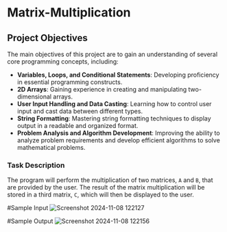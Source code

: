 # Matrix-Multiplication
## Project Objectives

The main objectives of this project are to gain an understanding of several core programming concepts, including:

- **Variables, Loops, and Conditional Statements**: Developing proficiency in essential programming constructs.
- **2D Arrays**: Gaining experience in creating and manipulating two-dimensional arrays.
- **User Input Handling and Data Casting**: Learning how to control user input and cast data between different types.
- **String Formatting**: Mastering string formatting techniques to display output in a readable and organized format.
- **Problem Analysis and Algorithm Development**: Improving the ability to analyze problem requirements and develop efficient algorithms to solve mathematical problems.

### Task Description

The program will perform the multiplication of two matrices, `A` and `B`, that are provided by the user. The result of the matrix multiplication will be stored in a third matrix, `C`, which will then be displayed to the user.

#Sample Input
![Screenshot 2024-11-08 122127](https://github.com/user-attachments/assets/b7b1e0e7-6fa2-4511-b8ae-0e4b1bfbd30b)


#Sample Output
![Screenshot 2024-11-08 122156](https://github.com/user-attachments/assets/8c58ef58-6336-4a57-ad2f-678f9038e259)

